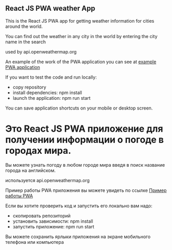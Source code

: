 ## React JS PWA weather App
This is the React JS PWA app for getting weather information for cities around the world.

You can find out the weather in any city in the world by entering the city name in the search

 used by api.openweathermap.org
 
An example of the work of the PWA application you can see at [example PWA application](https://awesome-wright-0fd8c9.netlify.app "example")

If you want to test the code and run locally:
- copy repository
- install  dependencies: npm install
- launch the application:  npm run start

You can save application shortcuts on your mobile or desktop screen.

# Это React JS PWA приложение для получении информации о погоде в городах мира. #

 Вы можете узнать погоду в любом городе мира введя в поиск название города на английском.

 используется api.openweathermap.org 

Пример работы PWA приложения вы можете увидеть по ссылке [Пример работы PWA](https://awesome-wright-0fd8c9.netlify.app "Пример работы PWA")


Если вы хотите проверить код и запустить его локально вам надо:
- скопировать репозиторий
- установить зависимости: npm install
- запустить приложение: npm run start

Вы можете сохранить ярлыки приложения на экране мобильного телефона или компьютера